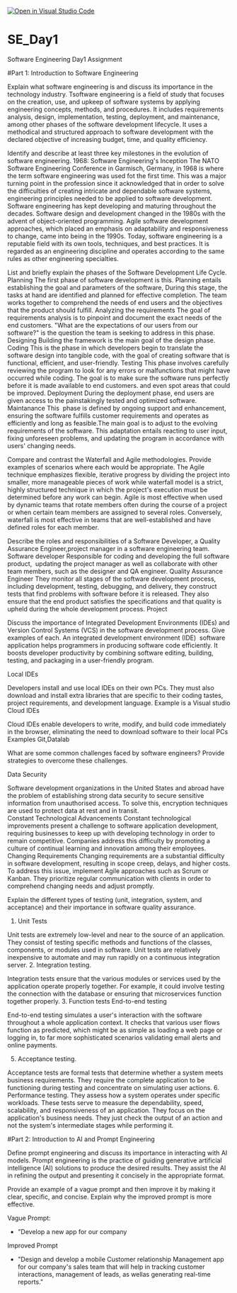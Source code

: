 [![Open in Visual Studio Code](https://classroom.github.com/assets/open-in-vscode-2e0aaae1b6195c2367325f4f02e2d04e9abb55f0b24a779b69b11b9e10269abc.svg)](https://classroom.github.com/online_ide?assignment_repo_id=18373408&assignment_repo_type=AssignmentRepo)
# SE_Day1
Software Engineering Day1 Assignment

#Part 1: Introduction to Software Engineering

Explain what software engineering is and discuss its importance in the technology industry.
Tsoftware engineering is a field of study that focuses on the creation, use, and upkeep of software systems by applying engineering concepts, methods, and procedures. It includes requirements analysis, design, implementation, testing, deployment, and maintenance, among other phases of the software development lifecycle. It uses a methodical and structured approach to software development with the declared objective of increasing budget, time, and quality efficiency.



Identify and describe at least three key milestones in the evolution of software engineering.
1968: Software Engineering's Inception  The NATO Software Engineering Conference in Garmisch, Germany, in 1968 is where the term software engineering was used fot the first time. This was a major turning point in the profession since it acknowledged that in order to solve the difficulties of creating intricate and dependable software systems, engineering principles needed to be applied to software development.
Software engineering has kept developing and maturing throughout the decades. Software design and development changed in the 1980s with the advent of object-oriented programming. Agile software development approaches, which placed an emphasis on adaptability and responsiveness to change, came into being in the 1990s. Today, software engineering is a reputable field with its own tools, techniques, and best practices. It is regarded as an engineering discipline and operates according to the same rules as other engineering specialties.

List and briefly explain the phases of the Software Development Life Cycle.
Planning
The first phase of software development is this. Planning entails establishing the goal and parameters of the software, During this stage, the tasks at hand are identified and planned for effective completion. The team works together to comprehend the needs of end users and the objectives that the product should fulfill. 
Analyzing the requirements
The goal of requirements analysis is to pinpoint and document the exact needs of the end customers. "What are the expectations of our users from our software?" is the question the team is seeking to address in this phase. 
Designing
Building the framework is the main goal of the design phase. 
Coding
This is the phase in which developers begin to translate the software design into tangible code, with the goal of creating software that is functional, efficient, and user-friendly. 
Testing
This phase involves carefully reviewing the program to look for any errors or malfunctions that might have occurred while coding. The goal is to make sure the software runs perfectly before it is made available to end customers. and even spot areas that could be improved.
Deployment
During the deployment phase, end users are given access to the painstakingly tested and optimized software.
Maintanance
This  phase is defined by ongoing support and enhancement, ensuring the software fulfills customer requirements and operates as efficiently and long as feasible.The main goal is to adjust to the evolving requirements of the software. This adaptation entails reacting to user input, fixing unforeseen problems, and updating the program in accordance with users' changing needs. 


Compare and contrast the Waterfall and Agile methodologies. Provide examples of scenarios where each would be appropriate.
The Agile technique emphasizes flexible, iterative progress by dividing the project into smaller, more manageable pieces of work while waterfall model is a strict, highly structured technique in which the project's execution must be determined before any work can begin.
Agile is most effective when used by dynamic teams that rotate members often during the course of a project or when certain team members are assigned to several roles. Conversely, waterfall is most effective in teams that are well-established and have defined roles for each member.

Describe the roles and responsibilities of a Software Developer, a Quality Assurance Engineer,project manager in a software engineering team.
Software developer
Responsible for coding and developing the full software product,  updating the project manager as well as collaborate with other team members, such as the designer and QA engineer. 
Quality Assurance Engineer
They monitor all stages of the software development process, including development, testing, debugging, and delivery, they construct tests that find problems with software before it is released. They also ensure that the end product satisfies the specifications and that quality is upheld during the whole development process.
Project

Discuss the importance of Integrated Development Environments (IDEs) and Version Control Systems (VCS) in the software development process. Give examples of each.
An integrated development environment (IDE)  software application helps programmers in producing software code efficiently. It boosts developer productivity by combining software editing, building, testing, and packaging in a user-friendly program.

Local IDEs

Developers install and use local IDEs on their own PCs. They must also download and install extra libraries that are specific to their coding tastes, project requirements, and development language. Example is a Visual studio
Cloud IDEs

Cloud IDEs enable developers to write, modify, and build code immediately in the browser, eliminating the need to download software to their local PCs  Examples Git,Datalab

What are some common challenges faced by software engineers? Provide strategies to overcome these challenges.

Data Security  

Software development organizations in the United States and abroad have the problem of establishing strong data security to secure sensitive information from unauthorised access. To solve this, encryption techniques are used to protect data at rest and in transit.  
Constant Technological Advancements 
Constant technological improvements present a challenge to software application development, requiring businesses to keep up with developing technology in order to remain competitive. Companies address this difficulty by promoting a culture of continual learning and innovation among their employees. 
Changing Requirements 
Changing requirements are a substantial difficulty in software development, resulting in scope creep, delays, and higher costs. To address this issue, implement Agile approaches such as Scrum or Kanban. They prioritize regular communication with clients in order to comprehend changing needs and adjust promptly.  

Explain the different types of testing (unit, integration, system, and acceptance) and their importance in software quality assurance.

1. Unit Tests

Unit tests are extremely low-level and near to the source of an application. They consist of testing specific methods and functions of the classes, components, or modules used in software. Unit tests are relatively inexpensive to automate and may run rapidly on a continuous integration server.
2. Integration testing.

Integration tests ensure that the various modules or services used by the application operate properly together. For example, it could involve testing the connection with the database or ensuring that microservices function together properly. 
3. Function tests
End-to-end testing

End-to-end testing simulates a user's interaction with the software throughout a whole application context. It checks that various user flows function as predicted, which might be as simple as loading a web page or logging in, to far more sophisticated scenarios validating email alerts and online payments.

5. Acceptance testing.

Acceptance tests are formal tests that determine whether a system meets business requirements. They require the complete application to be functioning during testing and concentrate on simulating user actions.
6. Performance testing.
They assess how a system operates under specific workloads. These tests serve to measure the dependability, speed, scalability, and responsiveness of an application.
They focus on the application's business needs. They just check the output of an action and not the system's intermediate stages while performing it.

#Part 2: Introduction to AI and Prompt Engineering


Define prompt engineering and discuss its importance in interacting with AI models.
Prompt engineering is the practice of guiding generative artificial intelligence (AI) solutions to produce the desired results.
They assist the AI in refining the output and presenting it concisely in the appropriate format.

Provide an example of a vague prompt and then improve it by making it clear, specific, and concise. Explain why the improved prompt is more effective.

Vague Prompt:
- "Develop a new app for our company

Improved Prompt
- "Design and develop a mobile Customer relationship Management app for our company's sales team that will help in tracking customer interactions, management of  leads, as wellas  generating real-time reports." 

